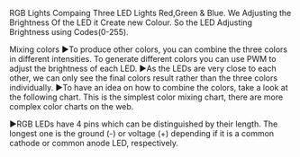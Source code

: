 RGB Lights Compaing Three LED Lights Red,Green & Blue. We Adjusting the Brightness Of the LED it Create new Colour. So the LED Adjusting Brightness using Codes(0-255).

Mixing colors
►To produce other colors, you can combine the three colors in different intensities. To generate different colors you can use PWM to adjust the brightness of each LED.
►As the LEDs are very close to each other, we can only see the final colors result rather than the three colors individually.
►To have an idea on how to combine the colors, take a look at the following chart. This is the simplest color mixing chart, there are more complex color charts on the web.

►RGB LEDs have 4 pins which can be distinguished by their length. The longest one is the ground (-) or voltage (+) depending if it is a common cathode or common anode LED, respectively.
